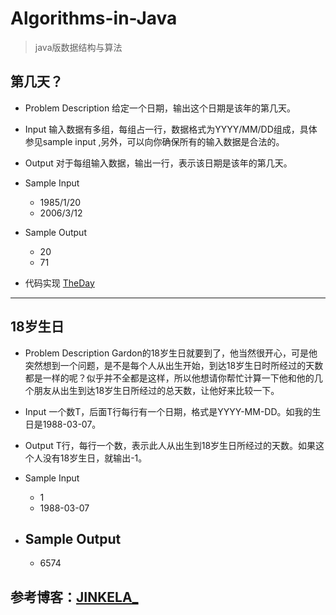 # Algorithms-in-Java
>java版数据结构与算法

## 第几天？

- Problem Description
给定一个日期，输出这个日期是该年的第几天。

- Input
输入数据有多组，每组占一行，数据格式为YYYY/MM/DD组成，具体参见sample input ,另外，可以向你确保所有的输入数据是合法的。

- Output
对于每组输入数据，输出一行，表示该日期是该年的第几天。

- Sample Input
	- 1985/1/20
	- 2006/3/12
 
- Sample Output
	- 20
	- 71 

- 代码实现
[TheDay](https://github.com/mohong/Algorithms-in-Java/blob/master/TheDay.java)

----------

## 18岁生日

- Problem Description
Gardon的18岁生日就要到了，他当然很开心，可是他突然想到一个问题，是不是每个人从出生开始，到达18岁生日时所经过的天数都是一样的呢？似乎并不全都是这样，所以他想请你帮忙计算一下他和他的几个朋友从出生到达18岁生日所经过的总天数，让他好来比较一下。

- Input
一个数T，后面T行每行有一个日期，格式是YYYY-MM-DD。如我的生日是1988-03-07。

- Output
T行，每行一个数，表示此人从出生到18岁生日所经过的天数。如果这个人没有18岁生日，就输出-1。

- Sample Input
	- 1
	- 1988-03-07

- Sample Output
	- 
	- 6574


## 参考博客：[JINKELA_](http://blog.csdn.net/GoodLuckAC/article/category/5665809)